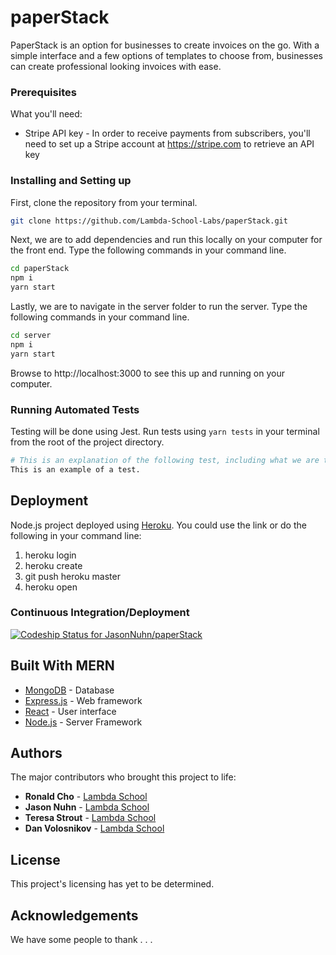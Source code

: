 # paperStack

PaperStack is an option for businesses to create invoices on the go. With a simple interface and a few options of templates to choose from, businesses can create professional looking invoices with ease.

### Prerequisites

What you'll need:

* Stripe API key - In order to receive payments from subscribers, you'll need to set up a Stripe account at https://stripe.com to retrieve an API key

### Installing and Setting up

First, clone the repository from your terminal.

```bash
git clone https://github.com/Lambda-School-Labs/paperStack.git
```

Next, we are to add dependencies and run this locally on your computer for the front end. Type the following commands in your command line.

```bash
cd paperStack
npm i
yarn start
```

Lastly, we are to navigate in the server folder to run the server. Type the following commands in your command line.

```bash
cd server
npm i
yarn start
```

Browse to http://localhost:3000 to see this up and running on your computer.

### Running Automated Tests

Testing will be done using Jest. Run tests using `yarn tests` in your terminal from the root of the project directory.

```bash
# This is an explanation of the following test, including what we are testing for.
This is an example of a test.
```

## Deployment

Node.js project deployed using [Heroku](https://devcenter.heroku.com/articles/getting-started-with-nodejs#introduction). You could use the link or do the following in your command line:

1.  heroku login
2.  heroku create
3.  git push heroku master
4.  heroku open

### Continuous Integration/Deployment

[ ![Codeship Status for JasonNuhn/paperStack](https://app.codeship.com/projects/f1635580-1956-0136-a517-42b540a360ad/status?branch=master)](https://app.codeship.com/projects/284061)

## Built With MERN

* [MongoDB](https://www.mongodb.com/) - Database
* [Express.js](https://expressjs.com/) - Web framework
* [React](https://reactjs.org/) - User interface
* [Node.js](https://nodejs.org/) - Server Framework

## Authors

The major contributors who brought this project to life:

* **Ronald Cho** - [Lambda School](https://github.com/ronaldcho)
* **Jason Nuhn** - [Lambda School](https://github.com/JasonNuhn)
* **Teresa Strout** - [Lambda School](https://github.com/qapla47)
* **Dan Volosnikov** - [Lambda School](https://github.com/lightofdavinci)

## License

This project's licensing has yet to be determined.

## Acknowledgements

We have some people to thank . . .
